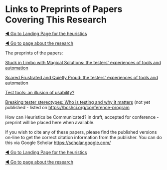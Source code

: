 # Links to Preprints of Papers Covering This Research

[◄ Go to Landing Page for the heuristics](README.md)

[◄ Go to page about the research](About-the-research-and-researcher.md)

The preprints of the papers:

[Stuck in Limbo with Magical Solutions: the testers' experiences of tools and automation](paper-Stuck-in-Limbo-Evans-et-al-SILMS-HUCAPP_2020.pdf)

[Scared Frustrated and Quietly Proud: the testers' experiences of tools and automation](paper-Scared-frustrated-Evans-et-al-ECCE2021preprint.pdf)

[Test tools: an illusion of usability?](paper-illusion-of-usability-Evans-et-al-TAICPART-2020-preprint.pdf)

[Breaking tester stereotypes: Who is testing and why it matters](paper-Breaking-Tester-Sterotypes-Evans-et-al-Pre-print-July-2024.pdf) (not yet published - listed on https://bcshci.org/conference-program

How can Heuristics be Communicated? in draft, accepted for conference - preprint will be placed here when available.

If you wish to cite any of these papers, please find the published versions on-line to get the correct citation information from the publisher. You can do this via Google Scholar https://scholar.google.com/

[◄ Go to Landing Page for the heuristics](README.md)

[◄ Go to page about the research](About-the-research-and-researcher.md)

